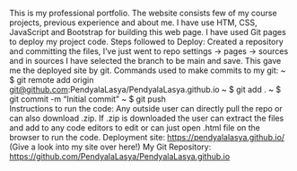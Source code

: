 This is my professional portfolio. The website consists few of my course projects, previous experience and about me. I have use HTM, CSS, JavaScript and Bootstrap for building this web page. I have used Git pages to deploy my project code.
Steps followed to Deploy:
Created a repository and committing the files, I’ve just went to repo settings -> pages -> sources and in sources I have selected the branch to be main and save. This gave me the deployed site by git.
Commands used to make commits to my git:
~ $ git remote add origin git@github.com:PendyalaLasya/PendyalaLasya.github.io
~ $ git add .
~ $ git commit -m “Initial commit”
~ $ git push  
Instructions to run the code:
Any outside user can directly pull the repo or can also download .zip. If .zip is downloaded the user can extract the files and add to any code editors to edit or can just open .html file on the browser to run the code.
Deployment site: https://pendyalalasya.github.io/ (Give a look into my site over here!)
My Git Repository: https://github.com/PendyalaLasya/PendyalaLasya.github.io
